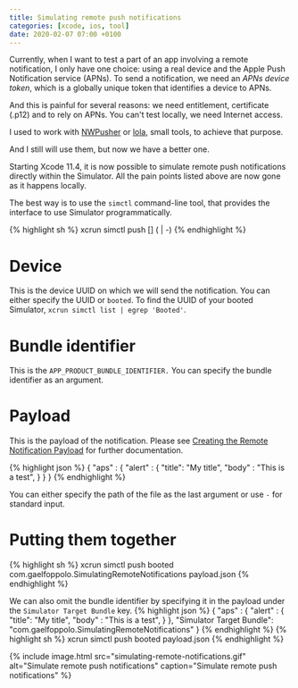 ```yaml
---
title: Simulating remote push notifications
categories: [xcode, ios, tool]
date: 2020-02-07 07:00 +0100
---
```

Currently, when I want to test a part of an app involving a remote notification, I only have one choice: using a real device and the Apple Push Notification service (APNs). To send a notification, we need an *APNs device token*, which is a globally unique token that identifies a device to APNs.

And this is painful for several reasons: we need entitlement, certificate (.p12) and to rely on APNs.
You can't test locally, we need Internet access.

I used to work with [NWPusher](https://github.com/noodlewerk/NWPusher) or [lola](https://github.com/industrialbinaries/lola), small tools, to achieve that purpose.

And I still will use them, but now we have a better one.

Starting Xcode 11.4, it is now possible to simulate remote push notifications directly within the Simulator.
All the pain points listed above are now gone as it happens locally.

The best way is to use the `simctl` command-line tool, that provides the interface to use Simulator programmatically.

{% highlight sh %}
xcrun simctl push <device> [<bundle identifier>] (<payload json file> | -)
{% endhighlight %}

# Device

This is the device UUID on which we will send the notification.
You can either specify the UUID or `booted`.
To find the UUID of your booted Simulator, `xcrun simctl list | egrep 'Booted'`.

# Bundle identifier

This is the `APP_PRODUCT_BUNDLE_IDENTIFIER.`
You can specify the bundle identifier as an argument.

# Payload

This is the payload of the notification. Please see [Creating the Remote Notification Payload](https://developer.apple.com/library/archive/documentation/NetworkingInternet/Conceptual/RemoteNotificationsPG/CreatingtheNotificationPayload.html) for further documentation.

{% highlight json %}
{
    "aps" : {
        "alert" : {
            "title": "My title",
            "body" : "This is a test",
        }
    }
}
{% endhighlight %}

You can either specify the path of the file as the last argument or use `-` for standard input.

# Putting them together

{% highlight sh %}
xcrun simctl push booted com.gaelfoppolo.SimulatingRemoteNotifications payload.json
{% endhighlight %}

We can also omit the bundle identifier by specifying it in the payload under the `Simulator Target Bundle` key.
{% highlight json %}
{
    "aps" : {
        "alert" : {
            "title": "My title",
            "body" : "This is a test",
        }
    },
    "Simulator Target Bundle": "com.gaelfoppolo.SimulatingRemoteNotifications"
}
{% endhighlight %}
{% highlight sh %}
xcrun simctl push booted payload.json
{% endhighlight %}

{% include 
 image.html 
 src="simulating-remote-notifications.gif"
 alt="Simulate remote push notifications"
 caption="Simulate remote push notifications"
%}